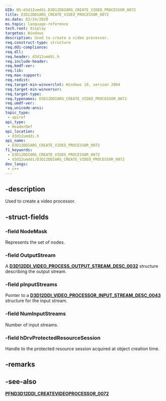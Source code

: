```yaml
---
UID: NS:d3d12umddi.D3D12DDIARG_CREATE_VIDEO_PROCESSOR_0072
title: D3D12DDIARG_CREATE_VIDEO_PROCESSOR_0072
ms.date: 03/24/2020
ms.topic: language-reference
tech.root: display
targetos: Windows
description: Used to create a video processor.
req.construct-type: structure
req.ddi-compliance: 
req.dll: 
req.header: d3d12umddi.h
req.include-header: 
req.kmdf-ver: 
req.lib: 
req.max-support: 
req.redist: 
req.target-min-winverclnt: Windows 10, version 2004
req.target-min-winversvr: 
req.target-type: 
req.typenames: D3D12DDIARG_CREATE_VIDEO_PROCESSOR_0072
req.umdf-ver: 
req.unicode-ansi: 
topic_type:
 - apiref
api_type:
 - HeaderDef
api_location:
 - d3d12umddi.h
api_name:
 - D3D12DDIARG_CREATE_VIDEO_PROCESSOR_0072
f1_keywords:
 - D3D12DDIARG_CREATE_VIDEO_PROCESSOR_0072
 - d3d12umddi/D3D12DDIARG_CREATE_VIDEO_PROCESSOR_0072
dev_langs:
 - c++
---
```


## -description

Used to create a video processor.

## -struct-fields

### -field NodeMask

Represents the set of nodes.

### -field OutputStream

A [**D3D12DDI_VIDEO_PROCESS_OUTPUT_STREAM_DESC_0032**](ns-d3d12umddi-d3d12ddi_video_process_output_stream_desc_0032.md) structure describing the output stream.

### -field pInputStreams

Pointer to a [**D3D12DDI_VIDEO_PROCESSOR_INPUT_STREAM_DESC_0043**](ns-d3d12umddi-d3d12ddi_video_processor_input_stream_desc_0043.md) structure for the input stream.

### -field NumInputStreams

Number of input streams.

### -field hDrvProtectedResourceSession

Handle to the protected resource session acquired at object creation time.

## -remarks

## -see-also

[**PFND3D12DDI_CREATEVIDEOPROCESSOR_0072**](nc-d3d12umddi-pfnd3d12ddi_createvideoprocessor_0072.md)
